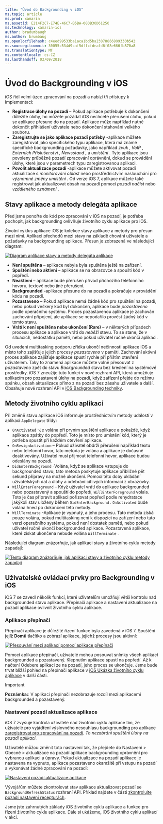 ```yaml
---
title: "Úvod do Backgrounding v iOS"
ms.topic: article
ms.prod: xamarin
ms.assetid: E214F2C7-E74E-46C7-B5BA-080B30D61250
ms.technology: xamarin-ios
author: bradumbaugh
ms.author: brumbaug
ms.openlocfilehash: c4eed99533ba1aca1bd5ba23078866909330b542
ms.sourcegitcommit: 30055c534d9caf5dffcfdeafd6f08e666fb870a8
ms.translationtype: MT
ms.contentlocale: cs-CZ
ms.lasthandoff: 03/09/2018
---
```

# <a name="introduction-to-backgrounding-in-ios"></a>Úvod do Backgrounding v iOS

iOS řídí velmi úzce zpracování na pozadí a nabízí tři přístupy k implementaci:

-  **Registrace úlohy na pozadí** – Pokud aplikace potřebuje k dokončení důležité úlohy, ho můžete požádat iOS nechcete přerušení úlohu, pokud se aplikace přesune do na pozadí. Aplikace může například nutné dokončit přihlášení uživatele nebo dokončení stahování velkého souboru.
-  **Zaregistrujte se jako aplikace pozadí potřeby** -aplikace můžete zaregistrovat jako specifického typu aplikace, která má známé specifické backgrounding požadavky, jako například *zvuk* , *VoIP* ,  *Externích Příslušenství* , *Newsstand* , a *umístění* . Tyto aplikace jsou povoleny průběžné pozadí zpracování oprávnění, dokud se provádění úlohy, které jsou v parametrech typu zaregistrovanou aplikaci.
-  **Povolit aktualizace pozadí** -aplikace můžete aktivovat pozadí aktualizace s *monitorování oblast* nebo prostřednictvím naslouchání pro *významné změny umístění* . Od verze iOS 7, aplikace můžete také registrovat jak aktualizovat obsah na pozadí pomocí *pozadí načíst* nebo *vzdáleného oznámení* .


## <a name="application-states-and-application-delegate-methods"></a>Stavy aplikace a metody delegáta aplikace

Před jsme ponořte do kód pro zpracování v iOS na pozadí, je potřeba pochopit, jak backgrounding ovlivňuje životního cyklu aplikace pro iOS.

Životní cyklus aplikace iOS je kolekce stavy aplikace a metody pro přesun mezi nimi. Aplikaci přechodů mezi stavy na základě chování uživatele a požadavky na backgrounding aplikace. Přesun je zobrazená ve následující diagram:

 [![](introduction-to-backgrounding-in-ios-images/applicationlifecycle-.png "Diagram aplikace stavy a metody delegáta aplikace")](introduction-to-backgrounding-in-ios-images/applicationlifecycle-.png#lightbox)

-  **Není spuštěna** – aplikace nebyla byla spuštěna ještě na zařízení.
-  **Spuštění nebo aktivní** – aplikace se na obrazovce a spouští kód v popředí.
-  **Neaktivní** – aplikace bude přerušen přívod příchozího telefonního hovoru, textové nebo jiné přerušení.
-  **Backgrounded** -aplikace přesune do na pozadí a pokračuje v provádění kódu na pozadí.
-  **Pozastaveno** – Pokud aplikace nemá žádné kód pro spuštění na pozadí, nebo pokud veškerý kód byl dokončen, aplikace bude *pozastaveno* podle operačního systému. Proces pozastavenou aplikace je zachován zachování připojení, ale aplikace se nepodařilo provést žádný kód v tomto stavu.
-  **Vrátí k není spuštěna nebo ukončení (Rare)** – v některých případech procesu aplikace a aplikace vrátí do *neběží* stavu. To se stane, že v situacích, nedostatku paměti, nebo pokud uživatel ručně ukončí aplikaci.


Od uvedení multitasking podporu zřídka ukončí nečinnosti aplikace iOS a místo toho zajišťuje jejich procesy *pozastaveno* v paměti. Zachování aktivní proces aplikace zajišťuje aplikace spustí rychle při příštím otevření uživatelem. Taky to znamená aplikace můžete volně přesouvat z *pozastaveno* zpět do stavu *Backgrounded* stavu bez kreslení na systémové prostředky. iOS 7 zneužije tuto funkci v nové rozhraní API, která umožňuje aplikacím pro pozastavení úlohy na pozadí, když zařízení přejde do režimu spánku, obsah aktualizace přímo z na pozadí bez zásahu uživatele a další. Obsahuje nové rozhraní API v [iOS Backgrounding techniky](~/ios/app-fundamentals/backgrounding/ios-backgrounding-techniques/index.md).

## <a name="application-lifecycle-methods"></a>Metody životního cyklu aplikací

Při změně stavu aplikace iOS informuje prostřednictvím metody událostí v aplikaci `AppDelegate` třídy:

-  `OnActivated` -Je volána při prvním spuštění aplikace a pokaždé, když aplikace zpátky do popředí. Toto je místo pro umístění kód, který je potřeba spustit při každém otevření aplikace.
-  `OnResignActivation` – Pokud uživatel obdrží přerušení například textu nebo telefonní hovor, tato metoda je volána a aplikace je dočasně deaktivovány. Uživatel musí přijmout telefonní hovor, aplikace budou odeslány na pozadí.
-  `DidEnterBackground` -Volána, když se aplikace vstupuje do backgrounded stavu, tato metoda poskytuje aplikace přibližně pět sekund přípravy na možné ukončení. Pomocí této doby ukládání uživatelských dat a úlohy a odebrání citlivých informací z obrazovky.
-  `WillEnterForeground` – Když uživatel vrátí do aplikace backgrounded nebo pozastavený a spouští do popředí, `WillEnterForeground` volala. Toto je čas připravit aplikaci pořizovat popředí podle rehydratace jakýkoli stav uloženy během `DidEnterBackground` .  `OnActivated` bude volána hned po dokončení této metody.
-  `WillTerminate` -Aplikace je vypnutý, a jeho procesu. Tato metoda získá pouze volána, pokud multitasking není k dispozici na zařízení nebo tuto verzi operačního systému, pokud není dostatek paměti, nebo pokud uživatel ručně ukončí backgrounded aplikace. Pozastavená aplikace, které získat ukončena nebude volána `WillTerminate` .


Následující diagram znázorňuje, jak aplikaci stavy a životního cyklu metody zapadají:

 [![](introduction-to-backgrounding-in-ios-images/image2.png "Tento diagram znázorňuje, jak aplikaci stavy a životního cyklu metody zapadají")](introduction-to-backgrounding-in-ios-images/image2.png#lightbox)

## <a name="user-controls-for-backgrounding-in-ios"></a>Uživatelské ovládací prvky pro Backgrounding v iOS

iOS 7 se zavedl několik funkcí, které uživatelům umožňují větší kontrolu nad backgrounded stavu aplikace. Přepínači aplikace a nastavení aktualizace na pozadí aplikace ovlivnit životního cyklu aplikace.

### <a name="app-switcher"></a>Aplikace přepínači

Přepínači aplikace je důležité řízení funkce byla zavedená v iOS 7. Spuštění jejíž **Domů** tlačítko a zobrazí aplikace, jejichž procesy jsou aktivní:

 [![](introduction-to-backgrounding-in-ios-images/app-switcher-.png "Přesouvání mezi aplikací pomocí aplikace přepínači")](introduction-to-backgrounding-in-ios-images/app-switcher-.png#lightbox)

Pomocí aplikace přepínači, uživatelé mohou posouvat snímky všech aplikací backgrounded a pozastavený. Klepnutím aplikace spustí na popředí. Až k načtení Odebere aplikaci ze na pozadí, jeho proces se ukončuje. Jsme bude trvat bližší pohled na přepínači aplikace v [iOS Ukázka životního cyklu aplikace](~/ios/app-fundamentals/backgrounding/application-lifecycle-demo.md) v další části.

> [!IMPORTANT]
> **Poznámka:**: V aplikaci přepínači nezobrazuje rozdíl mezi aplikacemi backgrounded a pozastavený.



### <a name="background-app-refresh-settings"></a>Nastavení pozadí aktualizace aplikace

iOS 7 zvyšuje kontrola uživatele nad životním cyklu aplikace tím, že uživatelé pro vyjádření výslovného nesouhlasu backgrounding pro aplikace [zaregistrovat pro zpracování na pozadí](~/ios/app-fundamentals/backgrounding/ios-backgrounding-techniques/registering-applications-to-run-in-background.md). *To nezabrání spuštění úlohy na pozadí aplikací*.

Uživatelé můžou změnit toto nastavení tak, že přejdete do <span class="uiitem">Nastavení > Obecné > aktualizace na pozadí aplikace</span> backgrounding oprávnění pro vybranou aplikaci a úpravy. Pokud aktualizace na pozadí aplikace je nastavena na vypnuto, aplikace pozastaveno okamžitě při vstupu na pozadí a vykonávat žádné zpracování na pozadí:

 [![](introduction-to-backgrounding-in-ios-images/settings-.png "Nastavení pozadí aktualizace aplikace")](introduction-to-backgrounding-in-ios-images/settings-.png#lightbox)

Vývojářům můžete zkontrolovat stav aplikace aktualizovat pozadí se `BackgroundRefreshStatus` rozhraní API. Příklad najdete v části [zkontrolujte pozadí nastavení recepturách](https://developer.xamarin.com/recipes/ios/multitasking/check_background_refresh_setting/).

Jsme jste zahrnutých základy iOS životního cyklu aplikace a funkce pro řízení životního cyklu aplikace. Dále si ukážeme, iOS životního cyklu aplikací v akci.

